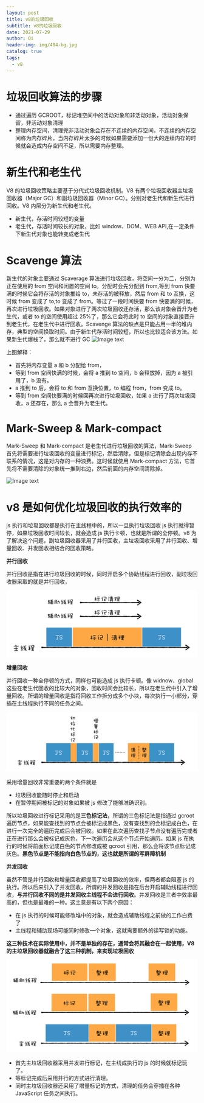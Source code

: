 ```yaml
---
layout: post
title: v8的垃圾回收
subtitle: v8的垃圾回收
date: 2021-07-29
author: Qi
header-img: img/404-bg.jpg
catalog: true
tags:
  - v8
---
```


# 垃圾回收算法的步骤

- 通过遍历 GCROOT，标记堆空间中的活动对象和非活动对象，活动对象保留，非活动对象清理
- 整理内存空间，清理完非活动对象会存在不连续的内存空间，不连续的内存空间称为内存碎片，当内存碎片太多的时候如果需要添加一份大的连续内存的时候就会造成内存空间不足，所以需要内存整理。

# 新生代和老生代

V8 的垃圾回收策略主要基于分代式垃圾回收机制。V8 有两个垃圾回收器主垃圾回收器（Major GC）和副垃圾回收器（Minor GC）。分别对老生代和新生代进行回收。V8 内层分为新生代和老生代。

- 新生代，存活时间较短的变量
- 老生代，存活时间较长的对象，比如 window、DOM、WEB API,在一定条件下新生代对象也能转变成老生代

# Scavenge 算法

新生代的对象主要通过 Scaverage 算法进行垃圾回收，将空间一分为二，分别为正在使用的 from 空间和闲置的空间 to。分配时会先分配到 from,等到 from 快要满的时候它会将存活的对象推给 to，未存活的被释放，然后 from 和 to 互换，这时候 from 变成了 to,to 变成了 from。等过了一段时间快要 from 快要满的时候，再次进行垃圾回收。如果对象进行了两次垃圾回收还存活，那么该对象会晋升为老生代，或者 to 的空间使用超过 25%了，那么它会将此时 to 空间的对象直接晋升到老生代，在老生代中进行回收。Scavenge 算法的缺点是只能占用一半的堆内存，典型的空间换取时间。由于新生代存活时间较短，所以也比较适合该方法。如果新生代爆栈了，那么就不进行 GC
![Image text](/img/WechatIMG12.png)

上图解释：

- 首先将内存变量 a 和 b 分配给 from，
- 等到 from 空间快满的时候，会将 a 推到 to 空间，b 会释放掉，因为 a 被引用了，b 没有。
- a 推到 to 后，会将 to 和 from 互换位置，to 编程 from，from 变成 to。
- 等到 from 空间快要满的时候回再次进行垃圾回收，如果 a 进行了两次垃圾回收，a 还存在，那么 a 会晋升为老生代。

# Mark-Sweep & Mark-compact

Mark-Sweep 和 Mark-compact 是老生代进行垃圾回收的算法，Mark-Sweep 首先将需要进行垃圾回收的变量进行标记，然后清除，但是标记清除会出现内存不联系的情况，这是对内存的一种浪费。这时候就使用 Mark-compact 方法，它首先将不需要清除的对象统一推到右边，然后前面的内存空间清除掉。

![Image text](/img/WechatIMG13.png)

# v8 是如何优化垃圾回收的执行效率的

js 执行和垃圾回收都是执行在主线程中的，所以一旦执行垃圾回收 js 执行就得暂停，如果垃圾回收时间较长，就会造成 js 执行卡顿，也就是所谓的全停顿。v8 为了解决这个问题，副垃圾回收器采用了并行回收，主垃圾回收采用了并行回收、增量回收、并发回收相结合的回收策略。

**并行回收**

并行回收是指在进行垃圾回收的时候，同时开启多个协助线程进行回收，副垃圾回收器采取的就是并行回收，

![Image text](/img/00537bdadac433a57c77c56c5cc33c1f.webp)

**增量回收**

并行回收一种全停顿的方式，同样也可能造成 js 执行卡顿。像 widnow、global 这些在老生代回收的比较大的对象，回收时间会比较长，所以在老生代中引入了增量回收。所谓的增量回收是指将回收工作拆分成多个小块，每次执行一小部分，穿插在主线程执行不同的任务之间。

![Image text](/img/be18e6dc6c93e761a37d50aed48f246f.webp)

采用增量回收非常重要的两个条件就是

- 垃圾回收能随时停止和启动
- 在暂停期间被标记的对象如果被 js 修改了能够准确识别。


所以垃圾回收进行标记采用的是**三色标记法**，所谓的三色标记法是指通过 gcroot 遍历节点，如果能查找到的节点会被标记成黑色，没有查找到的会标记成白色，在进行一次完全的遍历完成后会被回收。如果在此次遍历查找子节点没有遍历完或者正在进行那么会被标记成灰色，下一次遍历会从这个节点开始遍历。如果 js 在执行的时候将前面标记成白色的节点修改成被 gcroot 引用，那么会将该节点标记成灰色。**黑色节点是不能指向白色节点的，这也就是所谓的写屏障机制**

**并发回收**

虽然不管是并行回收和增量回收都提高了垃圾回收的效率，但两者都会阻塞 js 的执行。所以后来引入了并发回收，所谓的并发回收是指在后台开启辅助线程进行回收，**与并行回收不同的是并发回收主线程不会进行回收**。并发回收是三者中效率最高的，但也是最难的一种。这主意是有以下两个原因：

- 在 js 执行的时候可能修改堆中的对象，就会造成辅助线程之前做的工作白费了
- 主线程和辅助现场可能同时修改一个对象，这就需要额外的读写锁的功能。

**这三种技术在实际使用中，并不是单独的存在，通常会将其融合在一起使用，V8 的主垃圾回收器就融合了这三种机制，来实现垃圾回收**

![Image text](/img/7b8b901cb2eb575bb8907e1ad7dc1842.webp)

- 首先主垃圾回收器采用并发进行标记，在主线成执行的 js 的时候就标记玩了。
- 等标记完成后采用并行的方式进行清理。
- 同时主垃圾回收器还采用了增量标记的方式，清理的任务会穿插在各种 JavaScript 任务之间执行。

